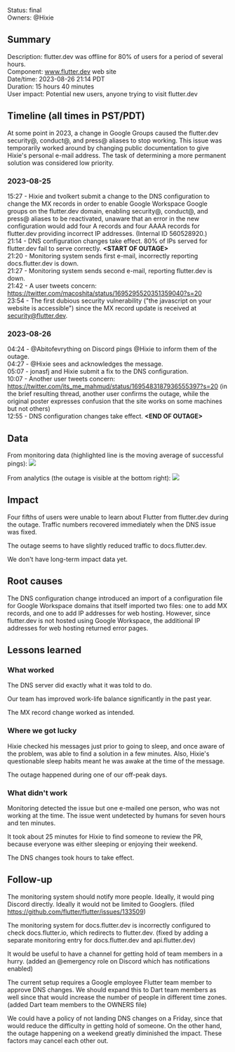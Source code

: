 Status: final<br> Owners: @Hixie

## Summary

Description: flutter.dev was offline for 80% of users for a period of several
hours.<br> Component: www.flutter.dev web site<br> Date/time: 2023-08-26 21:14
PDT<br> Duration: 15 hours 40 minutes<br> User impact: Potential new users,
anyone trying to visit flutter.dev

## Timeline (all times in PST/PDT)

At some point in 2023, a change in Google Groups caused the flutter.dev
security@, conduct@, and press@ aliases to stop working. This issue was
temporarily worked around by changing public documentation to give Hixie's
personal e-mail address. The task of determining a more permanent solution was
considered low priority.

### 2023-08-25

15:27 - Hixie and tvolkert submit a change to the DNS configuration to change
the MX records in order to enable Google Workspace Google groups on the
flutter.dev domain, enabling security@, conduct@, and press@ aliases to be
reactivated, unaware that an error in the new configuration would add four A
records and four AAAA records for flutter.dev providing incorrect IP addresses.
(Internal ID 560528920.)<br> 21:14 - DNS configuration changes take effect. 80%
of IPs served for flutter.dev fail to serve correctly. **\<START OF
OUTAGE>**<br> 21:20 - Monitoring system sends first e-mail, incorrectly
reporting docs.flutter.dev is down.<br> 21:27 - Monitoring system sends second
e-mail, reporting flutter.dev is down.<br> 21:42 - A user tweets concern:
https://twitter.com/macoshita/status/1695295520351359040?s=20<br> 23:54 - The
first dubious security vulnerability ("the javascript on your website is
accessible") since the MX record update is received at security@flutter.dev.

### 2023-08-26

04:24 - @Abitofevrything on Discord pings @Hixie to inform them of the
outage.<br> 04:27 - @Hixie sees and acknowledges the message.<br> 05:07 -
jonasfj and Hixie submit a fix to the DNS configuration.<br> 10:07 - Another
user tweets concern:
https://twitter.com/its_me_mahmud/status/1695483187936555397?s=20 (in the brief
resulting thread, another user confirms the outage, while the original poster
expresses confusion that the site works on some machines but not others)<br>
12:55 - DNS configuration changes take effect. **\<END OF OUTAGE>**

## Data

From monitoring data (highlighted line is the moving average of successful
pings):
![](https://github.com/flutter/flutter/assets/551196/6fde84d6-922a-4536-8cd4-d5d5933078f5)

From analytics (the outage is visible at the bottom right):
![](https://github.com/flutter/flutter/assets/551196/cbbb6cde-9b65-45ec-9bd1-8adb169469e3)

## Impact

Four fifths of users were unable to learn about Flutter from flutter.dev during
the outage. Traffic numbers recovered immediately when the DNS issue was fixed.

The outage seems to have slightly reduced traffic to docs.flutter.dev.

We don't have long-term impact data yet.

## Root causes

The DNS configuration change introduced an import of a configuration file for
Google Workspace domains that itself imported two files: one to add MX records,
and one to add IP addresses for web hosting. However, since flutter.dev is not
hosted using Google Workspace, the additional IP addresses for web hosting
returned error pages.

## Lessons learned

### What worked

The DNS server did exactly what it was told to do.

Our team has improved work-life balance significantly in the past year.

The MX record change worked as intended.

### Where we got lucky

Hixie checked his messages just prior to going to sleep, and once aware of the
problem, was able to find a solution in a few minutes. Also, Hixie's
questionable sleep habits meant he was awake at the time of the message.

The outage happened during one of our off-peak days.

### What didn't work

Monitoring detected the issue but one e-mailed one person, who was not working
at the time. The issue went undetected by humans for seven hours and ten
minutes.

It took about 25 minutes for Hixie to find someone to review the PR, because
everyone was either sleeping or enjoying their weekend.

The DNS changes took hours to take effect.

## Follow-up

The monitoring system should notify more people. Ideally, it would ping Discord
directly. Ideally it would not be limited to Googlers. (filed
https://github.com/flutter/flutter/issues/133509)

The monitoring system for docs.flutter.dev is incorrectly configured to check
docs.flutter.io, which redirects to flutter.dev. (fixed by adding a separate
monitoring entry for docs.flutter.dev and api.flutter.dev)

It would be useful to have a channel for getting hold of team members in a
hurry. (added an @emergency role on Discord which has notifications enabled)

The current setup requires a Google employee Flutter team member to approve DNS
changes. We should expand this to Dart team members as well since that would
increase the number of people in different time zones. (added Dart team members
to the OWNERS file)

We could have a policy of not landing DNS changes on a Friday, since that would
reduce the difficulty in getting hold of someone. On the other hand, the outage
happening on a weekend greatly diminished the impact. These factors may cancel
each other out.
